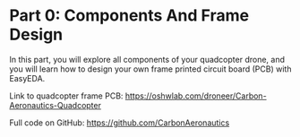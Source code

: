 # Part 0: Components And Frame Design

In this part, you will explore all components of your quadcopter drone, and you will learn how to design your own frame printed circuit board (PCB) with EasyEDA.

Link to quadcopter frame PCB: https://oshwlab.com/droneer/Carbon-Aeronautics-Quadcopter

Full code on GitHub: https://github.com/CarbonAeronautics
